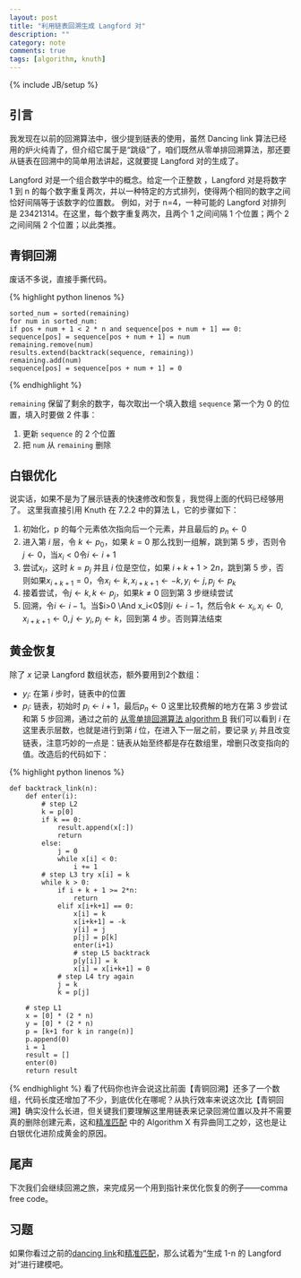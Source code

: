 ```yaml
---
layout: post
title: "利用链表回溯生成 Langford 对"
description: ""
category: note
comments: true
tags: [algorithm, knuth]
---
```


{% include JB/setup %}

## 引言

我发现在以前的回溯算法中，很少提到链表的使用，虽然 Dancing link 算法已经用的炉火纯青了，但介绍它属于是“跳级”了，咱们既然从零单排回溯算法，那还要从链表在回溯中的简单用法讲起，这就要提 Langford 对的生成了。

Langford 对是一个组合数学中的概念。给定一个正整数 ，Langford 对是将数字 1 到 n 的每个数字重复两次，并以一种特定的方式排列，使得两个相同的数字之间恰好间隔等于该数字的位置数。
例如，对于 n=4，一种可能的 Langford 对排列是 23421314。在这里，每个数字重复两次，且两个 1 之间间隔 1 个位置；两个 2 之间间隔 2 个位置；以此类推。

<!--more-->

## 青铜回溯

废话不多说，直接手撕代码。

{% highlight python linenos %}

    sorted_num = sorted(remaining)
    for num in sorted_num:
    if pos + num + 1 < 2 * n and sequence[pos + num + 1] == 0:
    sequence[pos] = sequence[pos + num + 1] = num
    remaining.remove(num)
    results.extend(backtrack(sequence, remaining))
    remaining.add(num)
    sequence[pos] = sequence[pos + num + 1] = 0

{% endhighlight %}

`remaining` 保留了剩余的数字，每次取出一个填入数组 `sequence` 第一个为 0 的位置，填入时要做 2 件事：

1. 更新 `sequence` 的 2 个位置
2. 把 `num` 从 `remaining` 删除

## 白银优化

说实话，如果不是为了展示链表的快速修改和恢复，我觉得上面的代码已经够用了。
这里我直接引用 Knuth 在 7.2.2 中的算法 L，它的步骤如下：

1. 初始化，p 的每个元素依次指向后一个元素，并且最后的 $p_n\leftarrow0$
1. 进入第 $i$ 层，令 $k\leftarrow p_0$，如果 $k=0$ 那么找到一组解，跳到第 5 步，否则令 $j\leftarrow0$，当$x_i<0$令$i\leftarrow i+1$
1. 尝试$x_i$，这时 $k=p_j$ 并且 $i$ 位是空位，如果 $i+k+1>2n$，跳到第 5 步，否则如果$x_{i+k+1}=0$，令$x_i\leftarrow k, x_{i+k+1}\leftarrow-k,y_i\leftarrow j,p_j\leftarrow p_k$
1. 接着尝试，令$j\leftarrow k, k\leftarrow p_j$，如果$k\neq0$ 回到第 3 步继续尝试
1. 回溯，令$i\leftarrow i-1$。当$i>0 \And x_i<0$则$i\leftarrow i-1$，然后令$k\leftarrow x_i, x_i\leftarrow0, x_{i+k+1}\leftarrow0, j\leftarrow y_i, p_j\leftarrow k$，回到第 4 步。否则算法结束

## 黄金恢复

除了 $x$ 记录 Langford 数组状态，额外要用到2个数组：

- $y_i$: 在第 $i$ 步时，链表中的位置
- $p_i$: 链表，初始时 $p_i\leftarrow i+1$，最后$p_n\leftarrow0$
  这里比较费解的地方在第 3 步尝试和第 5 步回溯，通过之前的 [从零单排回溯算法 algorithm B][backtrack] 我们可以看到 $i$ 在这里表示层数，也就是进行到第 $i$ 位，在进入下一层之前，要记录 $y_i$ 并且改变链表，注意巧妙的一点是：链表从始至终都是存在数组里，增删只改变指向的值。改造后的代码如下：

{% highlight python linenos %}

    def backtrack_link(n):
        def enter(i):
            # step L2
            k = p[0]
            if k == 0:
                result.append(x[:])
                return
            else:
                j = 0
                while x[i] < 0:
                    i += 1
            # step L3 try x[i] = k
            while k > 0:
                if i + k + 1 >= 2*n:
                    return
                elif x[i+k+1] == 0:
                    x[i] = k
                    x[i+k+1] = -k
                    y[i] = j
                    p[j] = p[k]
                    enter(i+1)
                    # step L5 backtrack
                    p[y[i]] = k
                    x[i] = x[i+k+1] = 0
                # step L4 try again
                j = k
                k = p[j]

        # step L1
        x = [0] * (2 * n)
        y = [0] * (2 * n)
        p = [k+1 for k in range(n)]
        p.append(0)
        i = 1
        result = []
        enter(0)
        return result

{% endhighlight %}
看了代码你也许会说这比前面【青铜回溯】还多了一个数组，代码长度还增加了不少，到底优化在哪呢？从执行效率来说这次比【青铜回溯】确实没什么长进，但关键我们要理解这里用链表来记录回溯位置以及并不需要真的删除创建元素，这和[精准匹配][cover] 中的 Algorithm X 有异曲同工之妙，这也是让白银优化进阶成黄金的原因。

## 尾声
下次我们会继续回溯之旅，来完成另一个用到指针来优化恢复的例子——comma free code。

## 习题

如果你看过之前的[dancing link][dancing]和[精准匹配][cover]，那么试着为“生成 1-n 的 Langford 对”进行建模吧。

[backtrack]: /2024/08/backtrack.html
[dancing]: /2024/07/dancing-link.html
[cover]: /2024/07/exact-cover.html
